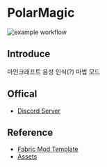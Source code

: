 # PolarMagic
![example workflow](https://github.com/Bukgeuk/PolarMagic/actions/workflows/build.yml/badge.svg)

## Introduce
마인크래프트 음성 인식(?) 마법 모드

## Offical
* [Discord Server](https://discord.gg/bmAyVpnrjR)

## Reference
* [Fabric Mod Template](https://github.com/natanfudge/fabric-example-mod-kotlin)
* [Assets](https://github.com/Electroblob77/Wizardry)